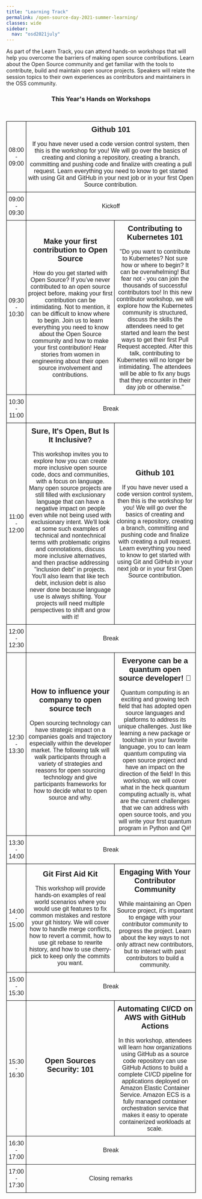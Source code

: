 ```yaml
---
title: "Learning Track"
permalink: /open-source-day-2021-summer-learning/
classes: wide
sidebar:
  nav: "osd2021july"
---
```


As part of the Learn Track, you can attend hands-on workshops that will help you overcome the barriers of making open source contributions. Learn about the Open Source community and get familiar with the tools to contribute, build and maintain open source projects. Speakers will relate the session topics to their own experiences as contributors and maintainers in the OSS community.

<h3 align="center">This Year's Hands on Workshops</h3> <br> 

<style type="text/css">
.tg  {border-collapse:collapse;border-spacing:0;}
.tg td{border-color:black;border-style:solid;border-width:1px;font-family:Arial, sans-serif;font-size:16px;
  overflow:hidden;padding:10px 5px;word-break:normal;}
.tg th{border-color:black;border-style:solid;border-width:1px;font-family:Arial, sans-serif;font-size:16px;
  font-weight:normal;overflow:hidden;padding:10px 5px;word-break:normal;}
.tg .tg-baqh{text-align:center;vertical-align:center}

.section-wrapper {
    padding : 100px 0;
    }

</style>
<table class="tg">
<thead>
</thead>
<tbody>
  
  <tr>
    <td class="tg-baqh"><span >08:00 - 09:00</span></td>
    <td class="tg-baqh" colspan="2"><span style= "font-size:20px; font-weight: bold;" >Github 101</span><br> <br>
    If you have never used a code version control system, then this is the workshop for you!  We will go over the basics of creating and cloning a repository, creating a branch, committing and pushing code and finalize with creating a pull request. Learn everything you need to know to get started with using Git and GitHub in your next job or in your first Open Source contribution.</td> 
  </tr>
  
  <tr>
    <td class="tg-baqh"><span>09:00 - 09:30</span></td>
    <td class="tg-baqh" colspan="2"><span>Kickoff</span></td>
  </tr>
  
  <tr>
    <td class="tg-baqh"><span >09:30 - 10:30</span></td>
    <td class="tg-baqh"><span style= "font-size:20px; font-weight: bold;" >Make your first contribution to Open Source </span> <br> <br>
    How do you get started with Open Source? If you’ve never contributed to an open source project before, making your first contribution can be intimidating. Not to mention, it can be difficult to know where to begin. Join us to learn everything you need to know about the Open Source community and how to make your first contribution! Hear stories from women in engineering about their open source involvement and contributions.
    </td>
    <td class="tg-baqh"><span style= "font-size:20px; font-weight: bold;" >Contributing to Kubernetes 101</span> <br> <br> 
    "Do you want to contribute to Kubernetes? Not sure how or where to begin? It can be overwhelming! But fear not - you can join the thousands of successful contributors too!
    In this new contributor workshop, we will explore how the Kubernetes community is structured, discuss the skills the attendees need to get started and learn the best ways to get their first Pull Request accepted.
    After this talk, contributing to Kubernetes will no longer be intimidating. The attendees will be able to fix any bugs that they encounter in their day job or otherwise."
    </td>
  </tr>
  
  <tr>
    <td class="tg-baqh"><span>10:30 - 11:00</span></td>
    <td class="tg-baqh" colspan="2"><span>Break</span></td>
  </tr>
  
  <tr>
    <td class="tg-baqh"><span >11:00 - 12:00</span></td>
    <td class="tg-baqh"><span style= "font-size:20px; font-weight: bold;" >Sure, It's Open, But Is It Inclusive?</span> <br> <br> 
    This workshop invites you to explore how you can create more inclusive open source code, docs and communities, with a focus on language. Many open source projects are still filled with exclusionary language that can have a negative impact on people even while not being used with exclusionary intent. We'll look at some such examples of technical and nontechnical terms with problematic origins and connotations, discuss more inclusive alternatives, and then practise addressing "inclusion debt" in projects. You'll also learn that like tech debt, inclusion debt is also never done because language use is always shifting. Your projects will need multiple perspectives to shift and grow with it!
    </td>
    <td class="tg-baqh"><span style= "font-size:20px; font-weight: bold;" >Github 101</span> <br> <br>
    If you have never used a code version control system, then this is the workshop for you!  We will go over the basics of creating and cloning a repository, creating a branch, committing and pushing code and finalize with creating a pull request. Learn everything you need to know to get started with using Git and GitHub in your next job or in your first Open Source contribution.
    </td>
  </tr>
  
  <tr>
    <td class="tg-baqh"><span >12:00 - 12:30</span> </td>
    <td class="tg-baqh" colspan="2"><span >Break</span></td>
  </tr>
  
  <tr>
    <td class="tg-baqh"><span >12:30 - 13:30</span></td>
    <td class="tg-baqh"><span style= "font-size:20px; font-weight: bold;">How to influence your company to open source tech</span><br> <br> 
    Open sourcing technology can have strategic impact on a companies goals and trajectory especially within the developer market. The following talk will walk participants through a variety of strategies and reasons for open sourcing technology and give participants frameworks for how to decide what to open source and why.
    </td>
    <td class="tg-baqh"><span style= "font-size:20px; font-weight: bold;">Everyone can be a quantum open source developer! 💖</span><br> <br> 
    Quantum computing is an exciting and growing tech field that has adopted open source languages and platforms to address its unique challenges. Just like learning a new package or toolchain in your favorite language, you to can learn quantum computing via open source project and have an impact on the direction of the field! In this workshop, we will cover what in the heck quantum computing actually is, what are the current challenges that we can address with open source tools, and you will write your first quantum program in Python and Q#!
    </td>
  </tr>
  
  <tr>
    <td class="tg-baqh"><span >13:30 - 14:00</span></td>
    <td class="tg-baqh" colspan="2"><span >Break</span></td>
  </tr>
  
  
  <tr>
    <td class="tg-baqh"><span >14:00 - 15:00</span></td>
    <td class="tg-baqh"><span style= "font-size:20px; font-weight: bold;" >Git First Aid Kit</span><br> <br> 
    This workshop will provide hands-on examples of real world scenarios where you would use git features to fix common mistakes and restore your git history. We will cover how to handle merge conflicts, how to revert a commit, how to use git rebase to rewrite history, and how to use cherry-pick to keep only the commits you want.
    </td>
    <td class="tg-baqh"><span style= "font-size:20px; font-weight: bold;" >Engaging With Your Contributor Community</span><br> <br> 
    While maintaining an Open Source project, it's important to engage with your contributor community to progress the project. Learn about the key ways to not only attract new contributors, but to interact with past contributors to build a community.
    </td>
  </tr>
  
  
  <tr>
    <td class="tg-baqh"><span >15:00 - 15:30</span></td>
    <td class="tg-baqh" colspan="2"><span >Break</span></td>
  </tr>
  
  
  <tr>
    <td class="tg-baqh"><span >15:30 - 16:30</span></td>
    <td class="tg-baqh"><span style= "font-size:20px; font-weight: bold;">Open Sources Security: 101</span><br> <br> 
    </td>
    <td class="tg-baqh"><span style= "font-size:20px; font-weight: bold;">Automating CI/CD on AWS with GitHub Actions</span><br> <br> 
    In this workshop, attendees will learn how organizations using GitHub as a source code repository can use GitHub Actions to build a complete CI/CD pipeline for applications deployed on Amazon Elastic Container Service. Amazon ECS is a fully managed container orchestration service that makes it easy to operate containerized workloads at scale.
    </td>
  </tr>
  
  
  <tr>
    <td class="tg-baqh"><span >16:30 - 17:00</span></td>
    <td class="tg-baqh" colspan="2"><span >Break</span></td>
  </tr>
  <tr>
    <td class="tg-baqh"><span >17:00 - 17:30</span></td>
    <td class="tg-baqh" colspan="2"><span >Closing remarks</span></td>
  </tr>


</tbody>
</table>



